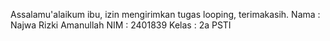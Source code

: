 Assalamu'alaikum ibu, izin mengirimkan tugas looping, terimakasih.
Nama : Najwa Rizki Amanullah
NIM : 2401839
Kelas : 2a PSTI
